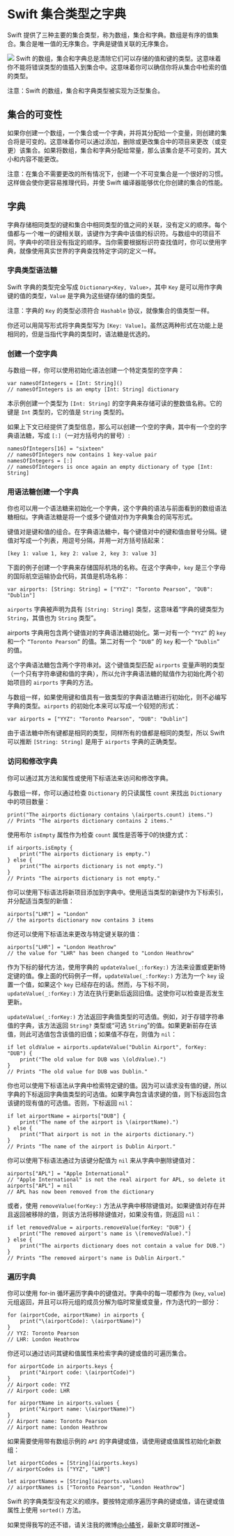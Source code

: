 # Swift 集合类型之字典
Swift 提供了三种主要的集合类型，称为数组，集合和字典。数组是有序的值集合。集合是唯一值的无序集合。字典是键值关联的无序集合。

![](http://upload-images.jianshu.io/upload_images/1694407-ceca23a17c3417a6.png?imageMogr2/auto-orient/strip%7CimageView2/2/w/1240)
Swift 的数组，集合和字典总是清除它们可以存储的值和键的类型。这意味着你不能将错误类型的值插入到集合中。这意味着你可以确信你将从集合中检索的值的类型。

注意：Swift 的数组，集合和字典类型被实现为泛型集合。
## 集合的可变性
如果你创建一个数组，一个集合或一个字典，并将其分配给一个变量，则创建的集合将是可变的。这意味着你可以通过添加，删除或更改集合中的项目来更改（或变更）该集合。如果将数组，集合和字典分配给常量，那么该集合是不可变的，其大小和内容不能更改。

注意：在集合不需要更改的所有情况下，创建一个不可变集合是一个很好的习惯。这样做会使你更容易推理代码，并使 Swift 编译器能够优化你创建的集合的性能。
## 字典
字典存储相同类型的键和集合中相同类型的值之间的关联，没有定义的顺序。每个值都与一个唯一的键相关联，该键作为字典中该值的标识符。与数组中的项目不同，字典中的项目没有指定的顺序。当你需要根据标识符查找值时，你可以使用字典，就像使用真实世界的字典查找特定字词的定义一样。
### 字典类型语法糖
Swift 字典的类型完全写成 `Dictionary<Key, Value>`，其中 `Key` 是可以用作字典键的值的类型，`Value` 是字典为这些键存储的值的类型。

注意：字典的 `Key` 的类型必须符合 `Hashable` 协议，就像集合的值类型一样。

你还可以用简写形式将字典类型写为 `[Key: Value]`。虽然这两种形式在功能上是相同的，但是当指代字典的类型时，语法糖是优选的。
### 创建一个空字典
与数组一样，你可以使用初始化语法创建一个特定类型的空字典：
```
var namesOfIntegers = [Int: String]()
// namesOfIntegers is an empty [Int: String] dictionary
```
本示例创建一个类型为 `[Int: String]` 的空字典来存储可读的整数值名称。它的键是 `Int` 类型的，它的值是 `String` 类型的。

如果上下文已经提供了类型信息，那么可以创建一个空的字典，其中有一个空的字典语法糖，写成 `[:]`（一对方括号内的冒号）:
```
namesOfIntegers[16] = "sixteen"
// namesOfIntegers now contains 1 key-value pair
namesOfIntegers = [:]
// namesOfIntegers is once again an empty dictionary of type [Int: String]
```
### 用语法糖创建一个字典
你也可以用一个语法糖来初始化一个字典，这个字典的语法与前面看到的数组语法糖相似。字典语法糖是将一个或多个键值对作为字典集合的简写形式。

键值对是键和值的组合。在字典语法糖中，每个键值对中的键和值由冒号分隔。键值对写成一个列表，用逗号分隔，并用一对方括号括起来：
```
[key 1: value 1, key 2: value 2, key 3: value 3]
```
下面的例子创建一个字典来存储国际机场的名称。在这个字典中，`key` 是三个字母的国际航空运输协会代码，其值是机场名称：
```
var airports: [String: String] = ["YYZ": "Toronto Pearson", "DUB": "Dublin"]
```
`airports` 字典被声明为具有 `[String: String]` 类型，这意味着“字典的键类型为 `String`，其值也为 `String` 类型”。

airports 字典用包含两个键值对的字典语法糖初始化。第一对有一个 `“YYZ”` 的 `key` 和一个 `“Toronto Pearson”` 的值。第二对有一个 `“DUB”` 的 `key` 和一个 `“Dublin”` 的值。

这个字典语法糖包含两个字符串对。这个键值类型匹配 `airports` 变量声明的类型（一个只有字符串键和值的字典），所以允许字典语法糖的赋值作为初始化两个初始项目的 `airports` 字典的方法。

与数组一样，如果使用键和值具有一致类型的字典语法糖进行初始化，则不必编写字典的类型。`airports` 的初始化本来可以写成一个较短的形式：
```
var airports = ["YYZ": "Toronto Pearson", "DUB": "Dublin"]
```
由于语法糖中所有键都是相同的类型，同样所有的值都是相同的类型，所以 Swift 可以推断 `[String: String]` 是用于 `airports` 字典的正确类型。
### 访问和修改字典
你可以通过其方法和属性或使用下标语法来访问和修改字典。

与数组一样，你可以通过检查 `Dictionary` 的只读属性 `count` 来找出 `Dictionary` 中的项目数量：
```
print("The airports dictionary contains \(airports.count) items.")
// Prints "The airports dictionary contains 2 items."
```
使用布尔 `isEmpty` 属性作为检查 `count` 属性是否等于0的快捷方式：
```
if airports.isEmpty {
    print("The airports dictionary is empty.")
} else {
    print("The airports dictionary is not empty.")
}
// Prints "The airports dictionary is not empty."
```
你可以使用下标语法将新项目添加到字典中。使用适当类型的新键作为下标索引，并分配适当类型的新值：
```
airports["LHR"] = "London"
// the airports dictionary now contains 3 items
```
你还可以使用下标语法来更改与特定键关联的值：
```
airports["LHR"] = "London Heathrow"
// the value for "LHR" has been changed to "London Heathrow"
```
作为下标的替代方法，使用字典的 `updateValue(_:forKey:)` 方法来设置或更新特定键的值。像上面的代码例子一样，`updateValue(_:forKey:)` 方法为一个 `key` 设置一个值，如果这个 `key` 已经存在的话。然而，与下标不同，`updateValue(_:forKey:)` 方法在执行更新后返回旧值。这使你可以检查是否发生更新。

`updateValue(_:forKey:)` 方法返回字典值类型的可选值。例如，对于存错字符串值的字典，该方法返回 `String?` 类型或“可选 `String`”的值。如果更新前存在该值，则此可选值包含该值的旧值；如果值不存在，则值为 `nil`：
```
if let oldValue = airports.updateValue("Dublin Airport", forKey: "DUB") {
    print("The old value for DUB was \(oldValue).")
}
// Prints "The old value for DUB was Dublin."
```
你也可以使用下标语法从字典中检索特定键的值。因为可以请求没有值的键，所以字典的下标返回字典值类型的可选值。如果字典包含请求键的值，则下标返回包含该键的现有值的可选值。否则，下标返回 `nil`：
```
if let airportName = airports["DUB"] {
    print("The name of the airport is \(airportName).")
} else {
    print("That airport is not in the airports dictionary.")
}
// Prints "The name of the airport is Dublin Airport."
```
你可以使用下标语法通过为该键分配值为 `nil` 来从字典中删除键值对：
```
airports["APL"] = "Apple International"
// "Apple International" is not the real airport for APL, so delete it
airports["APL"] = nil
// APL has now been removed from the dictionary
```
或者，使用 `removeValue(forKey:)` 方法从字典中移除键值对。如果键值对存在并且返回被移除的值，则该方法将移除键值对，如果没有值，则返回 `nil`：
```
if let removedValue = airports.removeValue(forKey: "DUB") {
    print("The removed airport's name is \(removedValue).")
} else {
    print("The airports dictionary does not contain a value for DUB.")
}
// Prints "The removed airport's name is Dublin Airport."
```
### 遍历字典
你可以使用 for-in 循环遍历字典中的键值对。字典中的每一项都作为 (`key`, `value`) 元组返回，并且可以将元组的成员分解为临时常量或变量，作为迭代的一部分：
```
for (airportCode, airportName) in airports {
    print("\(airportCode): \(airportName)")
}
// YYZ: Toronto Pearson
// LHR: London Heathrow
```
你还可以通过访问其键和值属性来检索字典的键或值的可遍历集合。
```
for airportCode in airports.keys {
    print("Airport code: \(airportCode)")
}
// Airport code: YYZ
// Airport code: LHR
 
for airportName in airports.values {
    print("Airport name: \(airportName)")
}
// Airport name: Toronto Pearson
// Airport name: London Heathrow
```
如果需要使用带有数组示例的 `API` 的字典键或值，请使用键或值属性初始化新数组：
```
let airportCodes = [String](airports.keys)
// airportCodes is ["YYZ", "LHR"]
 
let airportNames = [String](airports.values)
// airportNames is ["Toronto Pearson", "London Heathrow"]
```
Swift 的字典类型没有定义的顺序。要按特定顺序遍历字典的键或值，请在键或值属性上使用 `sorted()` 方法。

如果觉得我写的还不错，请关注我的微博[@小橘爷](http://weibo.com/yanghaoyu0225)，最新文章即时推送~